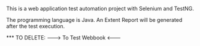
This is a web application test automation project with Selenium and TestNG.

The programming language is Java.
An Extent Report will be generated after the test execution.

*** TO DELETE: ---> To Test Webbook <---